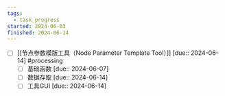 ```yaml
---
tags:
  - task_progress
started: 2024-06-03
finished: 2024-06-14
---
```

- [ ] [[节点参数模版工具（Node Parameter Template Tool）]] [due:: 2024-06-14] #processing  
	- [ ] 基础函数 [due:: 2024-06-07] 
	- [ ] 数据存取 [due:: 2024-06-14]
	- [ ] 工具GUI [due:: 2024-06-14]
